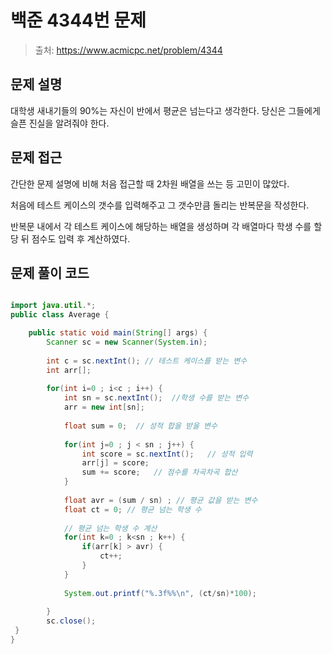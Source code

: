 # 백준 4344번 문제

> 출처: https://www.acmicpc.net/problem/4344

## 문제 설명

대학생 새내기들의 90%는 자신이 반에서 평균은 넘는다고 생각한다. 당신은 그들에게 슬픈 진실을 알려줘야 한다.

## 문제 접근

간단한 문제 설명에 비해 처음 접근할 때 2차원 배열을 쓰는 등 고민이 많았다. 

처음에 테스트 케이스의 갯수를 입력해주고 그 갯수만큼 돌리는 반복문을 작성한다.

반복문 내에서 각 테스트 케이스에 해당하는 배열을 생성하며 각 배열마다 학생 수를 할당 뒤 점수도 입력 후 계산하였다.

## 문제 풀이 코드
```java

import java.util.*;
public class Average {

	public static void main(String[] args) {
		Scanner sc = new Scanner(System.in);
		
		int c = sc.nextInt(); // 테스트 케이스를 받는 변수
		int arr[];
		
		for(int i=0 ; i<c ; i++) {
			int sn = sc.nextInt();	//학생 수를 받는 변수
			arr = new int[sn];
			
			float sum = 0;	// 성적 합을 받을 변수
			
			for(int j=0 ; j < sn ; j++) {
				int score = sc.nextInt();	// 성적 입력 
				arr[j] = score;
				sum += score;	// 점수를 차곡차곡 합산 
			}
			
			float avr = (sum / sn) ; // 평균 값을 받는 변수
			float ct = 0; // 평균 넘는 학생 수
			
			// 평균 넘는 학생 수 계산
			for(int k=0 ; k<sn ; k++) {
				if(arr[k] > avr) {
					ct++;
				}
			}
			
			System.out.printf("%.3f%%\n", (ct/sn)*100);
		
		}
		sc.close();
 }
}
